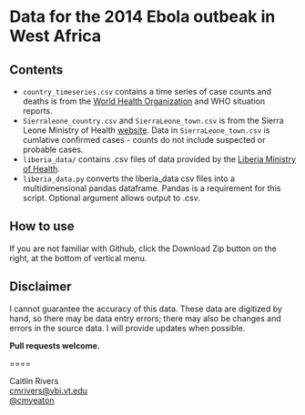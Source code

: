 Data for the 2014 Ebola outbeak in West Africa
=====

## Contents

* `country_timeseries.csv` contains a time series of case counts and deaths is from the [World Health Organization](http://www.who.int/csr/don/en/) and WHO situation reports.
* `Sierraleone_country.csv` and `SierraLeone_town.csv` is from the Sierra Leone Ministry of Health [website](http://health.gov.sl/). Data in `SierraLeone_town.csv` is cumlative confirmed cases - counts do not include suspected or probable cases.
* `liberia_data/` contains .csv files of data provided by the [Liberia Ministry of Health](http://www.mohsw.gov.lr/).
* `liberia_data.py` converts the liberia_data csv files into a multidimensional pandas dataframe. Pandas is a requirement for this script. Optional argument allows output to .csv.

## How to use

If you are not familiar with Github, click the Download Zip button on the right, at the bottom of vertical menu.

## Disclaimer

I cannot guarantee the accuracy of this data. These data are digitized by hand, so there may be data entry errors; there may also be changes and errors in the source data. I will provide updates when possible.

**Pull requests welcome.**

====

Caitlin Rivers    
cmrivers@vbi.vt.edu    
[@cmyeaton](https://twitter.com/cmyeaton)



